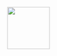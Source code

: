 <div id="header" align="center">
  <img src="https://media3.giphy.com/media/v1.Y2lkPTc5MGI3NjExbXc5NXQ2NzRxN2tzb3F6N3Rvd2hxZW9seHkzeXQzams3ZXVpbmJzYiZlcD12MV9pbnRlcm5hbF9naWZfYnlfaWQmY3Q9Zw/800iiDTaNNFOwytONV/giphy.gif" width="100"/>
</div>
